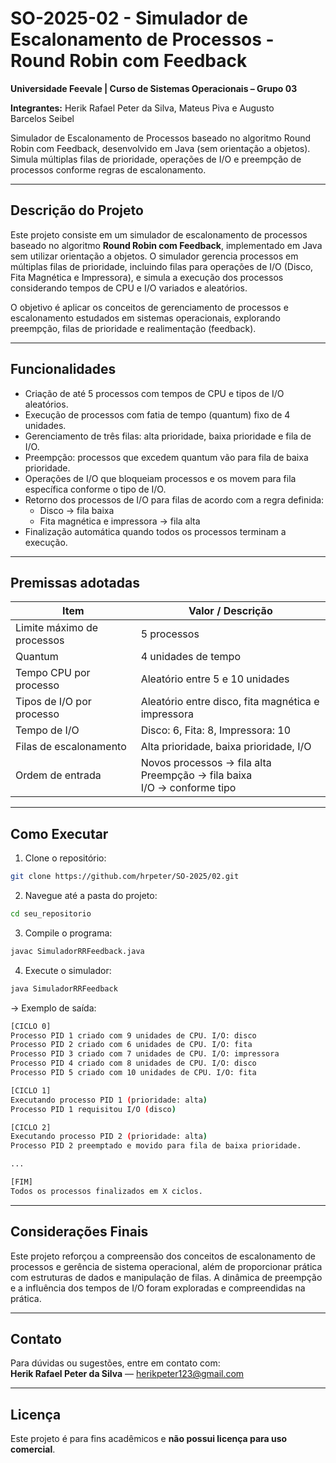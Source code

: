 # SO-2025-02 - Simulador de Escalonamento de Processos - Round Robin com Feedback
**Universidade Feevale | Curso de Sistemas Operacionais – Grupo 03**

**Integrantes:** Herik Rafael Peter da Silva, Mateus Piva e Augusto Barcelos Seibel

Simulador de Escalonamento de Processos baseado no algoritmo Round Robin com Feedback, desenvolvido em Java (sem orientação a objetos). Simula múltiplas filas de prioridade, operações de I/O e preempção de processos conforme regras de escalonamento.

---

## Descrição do Projeto

Este projeto consiste em um simulador de escalonamento de processos baseado no algoritmo **Round Robin com Feedback**, implementado em Java sem utilizar orientação a objetos. O simulador gerencia processos em múltiplas filas de prioridade, incluindo filas para operações de I/O (Disco, Fita Magnética e Impressora), e simula a execução dos processos considerando tempos de CPU e I/O variados e aleatórios.

O objetivo é aplicar os conceitos de gerenciamento de processos e escalonamento estudados em sistemas operacionais, explorando preempção, filas de prioridade e realimentação (feedback).

---

## Funcionalidades

- Criação de até 5 processos com tempos de CPU e tipos de I/O aleatórios.
- Execução de processos com fatia de tempo (quantum) fixo de 4 unidades.
- Gerenciamento de três filas: alta prioridade, baixa prioridade e fila de I/O.
- Preempção: processos que excedem quantum vão para fila de baixa prioridade.
- Operações de I/O que bloqueiam processos e os movem para fila específica conforme o tipo de I/O.
- Retorno dos processos de I/O para filas de acordo com a regra definida:
  - Disco → fila baixa
  - Fita magnética e impressora → fila alta
- Finalização automática quando todos os processos terminam a execução.

---

## Premissas adotadas

| Item                    | Valor / Descrição                       |
|-------------------------|---------------------------------------|
| Limite máximo de processos | 5 processos                         |
| Quantum                  | 4 unidades de tempo                   |
| Tempo CPU por processo   | Aleatório entre 5 e 10 unidades       |
| Tipos de I/O por processo| Aleatório entre disco, fita magnética e impressora |
| Tempo de I/O             | Disco: 6, Fita: 8, Impressora: 10    |
| Filas de escalonamento   | Alta prioridade, baixa prioridade, I/O |
| Ordem de entrada         | Novos processos → fila alta<br>Preempção → fila baixa<br>I/O → conforme tipo |

---

## Como Executar

1. Clone o repositório:

```bash
git clone https://github.com/hrpeter/SO-2025/02.git
```

2. Navegue até a pasta do projeto:

```bash
cd seu_repositorio
```

3. Compile o programa:

```bash
javac SimuladorRRFeedback.java
```

4. Execute o simulador:

```bash
java SimuladorRRFeedback
```

-> Exemplo de saída:
```bash
[CICLO 0]
Processo PID 1 criado com 9 unidades de CPU. I/O: disco
Processo PID 2 criado com 6 unidades de CPU. I/O: fita
Processo PID 3 criado com 7 unidades de CPU. I/O: impressora
Processo PID 4 criado com 8 unidades de CPU. I/O: disco
Processo PID 5 criado com 10 unidades de CPU. I/O: fita

[CICLO 1]
Executando processo PID 1 (prioridade: alta)
Processo PID 1 requisitou I/O (disco)

[CICLO 2]
Executando processo PID 2 (prioridade: alta)
Processo PID 2 preemptado e movido para fila de baixa prioridade.

...

[FIM]
Todos os processos finalizados em X ciclos.
```

---

## Considerações Finais

Este projeto reforçou a compreensão dos conceitos de escalonamento de processos e gerência de sistema operacional, além de proporcionar prática com estruturas de dados e manipulação de filas. A dinâmica de preempção e a influência dos tempos de I/O foram exploradas e compreendidas na prática.

---

## Contato

Para dúvidas ou sugestões, entre em contato com:  
**Herik Rafael Peter da Silva** — [herikpeter123@gmail.com](mailto:herikpeter123@gmail.com)

---

## Licença

Este projeto é para fins acadêmicos e **não possui licença para uso comercial**.
